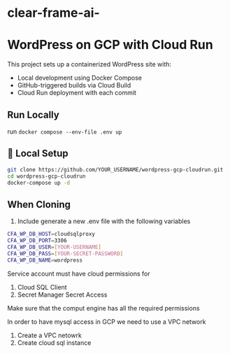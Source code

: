 # clear-frame-ai-

# WordPress on GCP with Cloud Run

This project sets up a containerized WordPress site with:

- Local development using Docker Compose
- GitHub-triggered builds via Cloud Build
- Cloud Run deployment with each commit

## Run Locally
run `docker compose --env-file .env up`

## 🧰 Local Setup

```bash
git clone https://github.com/YOUR_USERNAME/wordpress-gcp-cloudrun.git
cd wordpress-gcp-cloudrun
docker-compose up -d
```

## When Cloning
1. Include generate a new .env file with the following variables
```bash
CFA_WP_DB_HOST=cloudsqlproxy
CFA_WP_DB_PORT=3306
CFA_WP_DB_USER=[YOUR-USERNAME]
CFA_WP_DB_PASS=[YOUR-SECRET-PASSWORD]
CFA_WP_DB_NAME=wordpress
```

Service account must have cloud permissions for
1. Cloud SQL Client
2. Secret Manager Secret Access


Make sure that the comput engine has all the required permissions

In order to have mysql access in GCP we need to use a VPC network
1. Create a VPC netowrk
2. Create cloud sql instance